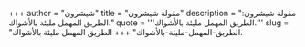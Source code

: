 +++
author = "شيشرون"
title = "مقولة شيشرون"
description = "مقولة شيشرون: الطريق المهمل مليئة بالأشواك."
quote = '''الطريق المهمل مليئة بالأشواك.''' 
slug = "الطريق-المهمل-مليئة-بالأشواك"
+++
الطريق المهمل مليئة بالأشواك.
